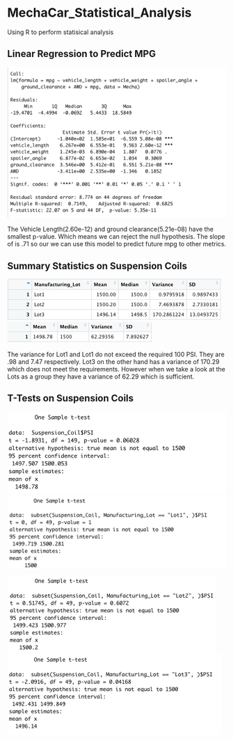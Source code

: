 # MechaCar_Statistical_Analysis
Using R to perform statisical analysis

## Linear Regression to Predict MPG

![D1](https://github.com/AmirO8/MechaCar_Statistical_Analysis/blob/main/Resources/Deliverable%201.png)

The Vehicle Length(2.60e-12) and ground clearance(5.21e-08)  have the smallest p-value. Which means we can reject the null hypothesis.
The slope of is .71 so our we can use this model to predict future mpg to other metrics.

## Summary Statistics on Suspension Coils
![D2](https://github.com/AmirO8/MechaCar_Statistical_Analysis/blob/main/Resources/Lot_Summary.png)
![D3](https://github.com/AmirO8/MechaCar_Statistical_Analysis/blob/main/Resources/Total_Summary.png)

The variance for Lot1 and Lot1 do not exceed the required 100 PSI. They are .98 and 7.47 respectively. Lot3 on the other hand has a variance of 170.29 which does not meet the requirements. However when we take a look at the Lots as a group they have a variance of 62.29 which is sufficient.

## T-Tests on Suspension Coils
![Main T-Test](https://github.com/AmirO8/MechaCar_Statistical_Analysis/blob/main/Resources/Main%20T-Test.png)
![Lot 1](https://github.com/AmirO8/MechaCar_Statistical_Analysis/blob/main/Resources/Lot%201.png)


![Lot 2](https://github.com/AmirO8/MechaCar_Statistical_Analysis/blob/main/Resources/Lot%202.png)
![Lot 3](https://github.com/AmirO8/MechaCar_Statistical_Analysis/blob/main/Resources/Lot%203.png)
